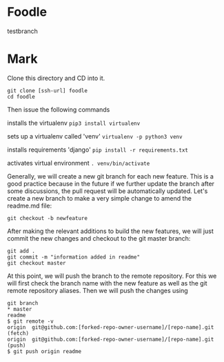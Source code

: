 # Foodle
testbranch


# Mark

Clone this directory and CD into it. 

```
git clone [ssh-url] foodle
cd foodle
```

Then issue the following commands

installs the virtualenv
```pip3 install virtualenv```

sets up a virtualenv called 'venv'
```virtualenv -p python3 venv```

installs requirements 'django'
```pip install -r requirements.txt```

activates virtual environment
```. venv/bin/activate```

Generally, we will create a new git branch for each new feature. This is a good practice because in the future if we further update the branch after some discussions, the pull request will be automatically updated. Let's create a new branch to make a very simple change to amend the readme.md file:

```
git checkout -b newfeature
```
After making the relevant additions to build the new features, we will just commit the new changes and checkout to the git master branch:
```
git add .
git commit -m "information added in readme"
git checkout master
```
At this point, we will push the branch to the remote repository. 
For this we will first check the branch name with the new feature as well as the git remote repository aliases. 
Then we will push the changes using 

```git push [git-remote-alias] [branch-name]:
git branch
* master
readme
$ git remote -v
origin  git@github.com:[forked-repo-owner-username]/[repo-name].git (fetch)
origin  git@github.com:[forked-repo-owner-username]/[repo-name].git (push)
$ git push origin readme
```
